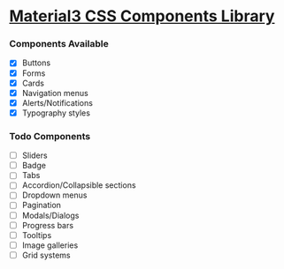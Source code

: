# [Material3 CSS Components Library](https://tanmayidev.github.io/material3-css-components-library/)

### Components Available

- [x] Buttons
- [x] Forms
- [x] Cards
- [x] Navigation menus
- [x] Alerts/Notifications
- [x] Typography styles

### Todo Components

- [ ] Sliders
- [ ] Badge
- [ ] Tabs
- [ ] Accordion/Collapsible sections
- [ ] Dropdown menus
- [ ] Pagination
- [ ] Modals/Dialogs
- [ ] Progress bars
- [ ] Tooltips
- [ ] Image galleries
- [ ] Grid systems

